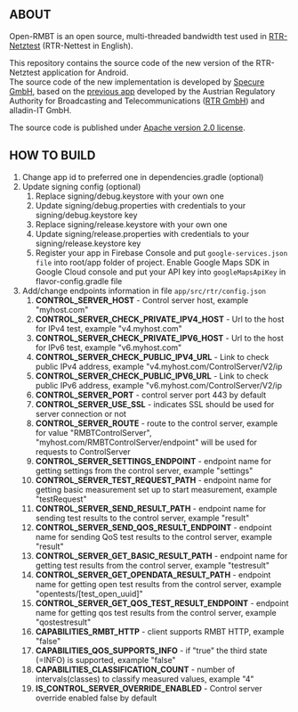 ## ABOUT

Open-RMBT is an open source, multi-threaded bandwidth test used in [RTR-Netztest](https://www.netztest.at/de/) (RTR-Nettest in English).</p>
This repository contains the source code of the new version of the RTR-Netztest application for Android.</br> The source code of the new implementation is developed by [Specure GmbH](https://martes-specure.com/), based on the [previous app](https://github.com/rtr-nettest/open-rmbt) developed by the Austrian Regulatory Authority for Broadcasting and Telecommunications ([RTR GmbH](https://www.rtr.at/)) and alladin-IT GmbH.</p>
The source code is published under [Apache version 2.0 license](https://github.com/rtr-nettest/open-rmbt-android/blob/master/LICENSE).

## HOW TO BUILD

1. Change app id to preferred one in dependencies.gradle (optional)
2. Update signing config (optional)
	1. Replace signing/debug.keystore with your own one
	2. Update signing/debug.properties with credentials to your signing/debug.keystore key
	3. Replace signing/release.keystore with your own one
	4. Update signing/release.properties with credentials to your signing/release.keystore key
	5. Register your app in Firebase Console and put `google-services.json file` into root/app folder of project. Enable Google Maps SDK in Google Cloud console and put your API key into `googleMapsApiKey` in flavor-config.gradle file
3. Add/change endpoints information in file `app/src/rtr/config.json`
    1. **CONTROL_SERVER_HOST** - Control server host, example "myhost.com"
    2. **CONTROL_SERVER_CHECK_PRIVATE_IPV4_HOST** - Url to the host for IPv4 test, example "v4.myhost.com"
    3. **CONTROL_SERVER_CHECK_PRIVATE_IPV6_HOST** - Url to the host for IPv6 test, example "v6.myhost.com"
    4. **CONTROL_SERVER_CHECK_PUBLIC_IPV4_URL** - Link to check public IPv4 address, example "v4.myhost.com/ControlServer/V2/ip
    5. **CONTROL_SERVER_CHECK_PUBLIC_IPV6_URL** - Link to check public IPv6 address, example "v6.myhost.com/ControlServer/V2/ip
    6. **CONTROL_SERVER_PORT** - control server port 443 by default
    7. **CONTROL_SERVER_USE_SSL** - indicates SSL should be used for server connection or not
    8. **CONTROL_SERVER_ROUTE** - route to the control server, example for value "RMBTControlServer", "myhost.com/RMBTControlServer/endpoint" will be used for requests to ControlServer
    9. **CONTROL_SERVER_SETTINGS_ENDPOINT** - endpoint name for getting settings from the control server, example "settings"
    10. **CONTROL_SERVER_TEST_REQUEST_PATH** - endpoint name for getting basic measurement set up to start measurement, example "testRequest"
    11. **CONTROL_SERVER_SEND_RESULT_PATH** - endpoint name for sending test results to the control server, example "result"
    12. **CONTROL_SERVER_SEND_QOS_RESULT_ENDPOINT** - endpoint name for sending QoS test results to the control server, example "result"
    13. **CONTROL_SERVER_GET_BASIC_RESULT_PATH** - endpoint name for getting test results from the control server, example "testresult"
    14. **CONTROL_SERVER_GET_OPENDATA_RESULT_PATH** - endpoint name for getting open test results from the control server, example "opentests/[test_open_uuid]"
    15. **CONTROL_SERVER_GET_QOS_TEST_RESULT_ENDPOINT** - endpoint name for getting qos test results from the control server, example "qostestresult"
    16. **CAPABILITIES_RMBT_HTTP** - client supports RMBT HTTP, example "false"
    17. **CAPABILITIES_QOS_SUPPORTS_INFO** - if "true" the third state (=INFO) is supported, example "false"
    18. **CAPABILITIES_CLASSIFICATION_COUNT** - number of intervals(classes) to classify measured values, example "4"
    19. **IS_CONTROL_SERVER_OVERRIDE_ENABLED** - Control server override enabled false by default